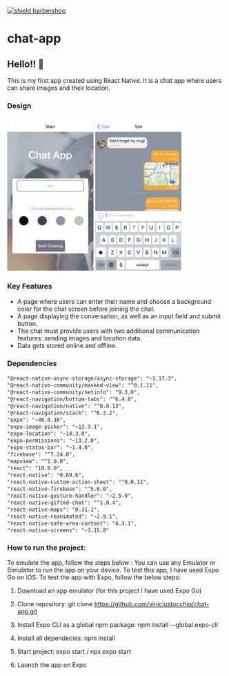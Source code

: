 [![shield barbershop](https://img.shields.io/badge/viniciustocchio-mobile-orange)](https://github.com/viniciustocchio/chat-app)

# chat-app

## Hello!! 👋

This is my first app created using React Native. It is a chat app where users can share images and their location.

### Design

<img width="200" src="https://github.com/viniciustocchio/chat-app/blob/main/assets/start.PNG?raw=true"> <img width="200" src="https://github.com/viniciustocchio/chat-app/blob/main/assets/chat.PNG?raw=true">

### Key Features
- A page where users can enter their name and choose a background color for the chat screen before joining the chat.
- A page displaying the conversation, as well as an input field and submit button.
- The chat must provide users with two additional communication features: sending images and location data.
- Data gets stored online and offline.

### Dependencies

    "@react-native-async-storage/async-storage": "~1.17.3",
    "@react-native-community/masked-view": "^0.1.11",
    "@react-native-community/netinfo": "9.3.0",
    "@react-navigation/bottom-tabs": "^6.4.0",
    "@react-navigation/native": "^6.0.13",
    "@react-navigation/stack": "^6.3.2",
    "expo": "~46.0.16",
    "expo-image-picker": "~13.3.1",
    "expo-location": "~14.3.0",
    "expo-permissions": "~13.2.0",
    "expo-status-bar": "~1.4.0",
    "firebase": "^7.24.0",
    "mapview": "^1.0.0",
    "react": "18.0.0",
    "react-native": "0.69.6",
    "react-native-custom-action-sheet": "^0.0.11",
    "react-native-firebase": "^5.6.0",
    "react-native-gesture-handler": "~2.5.0",
    "react-native-gifted-chat": "^1.0.4",
    "react-native-maps": "0.31.1",
    "react-native-reanimated": "~2.9.1",
    "react-native-safe-area-context": "4.3.1",
    "react-native-screens": "~3.15.0"

### How to run the project:

To emulate the app, follow the steps below : You can use any Emulator or Simulator to run the app on your device. To test this app, I have used Expo Go on iOS. To test the app with Expo, follow the below steps:

1) Download an app emulator (for this project I have used Expo Go)

2) Clone repository: git clone https://github.com/viniciustocchio/chat-app.git

3) Install Expo CLI as a global npm package: npm install --global expo-cli

4) Install all dependecies: npm install

5) Start project: expo start / npx expo start

6) Launch the app on Expo
